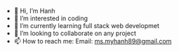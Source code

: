 - 👋 Hi, I’m Hanh
- 👀 I’m interested in coding
- 🌱 I’m currently learning full stack web developmet
- 💞️ I’m looking to collaborate on any project
- 📫 How to reach me:
Email: ms.myhanh89@gmail.com

<!---
HanhDinh1/HanhDinh1 is a ✨ special ✨ repository because its `README.md` (this file) appears on your GitHub profile.
You can click the Preview link to take a look at your changes.
--->
